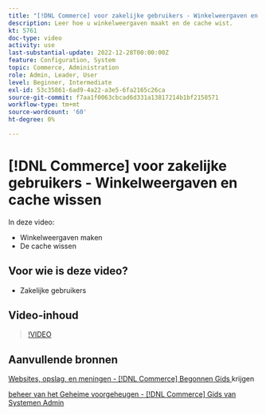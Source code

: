 ```yaml
---
title: "[!DNL Commerce] voor zakelijke gebruikers - Winkelweergaven en cache wissen"
description: Leer hoe u winkelweergaven maakt en de cache wist.
kt: 5761
doc-type: video
activity: use
last-substantial-update: 2022-12-28T00:00:00Z
feature: Configuration, System
topic: Commerce, Administration
role: Admin, Leader, User
level: Beginner, Intermediate
exl-id: 53c35861-6ad9-4a22-a3e5-6fa2165c26ca
source-git-commit: f7aa1f0063cbcad6d331a13817214b1bf2158571
workflow-type: tm+mt
source-wordcount: '60'
ht-degree: 0%

---
```


# [!DNL Commerce] voor zakelijke gebruikers - Winkelweergaven en cache wissen

In deze video:

- Winkelweergaven maken
- De cache wissen

## Voor wie is deze video?

- Zakelijke gebruikers

## Video-inhoud

>[!VIDEO](https://video.tv.adobe.com/v/35946?quality=12&learn=on)

## Aanvullende bronnen

[ Websites, opslag, en meningen -  [!DNL Commerce]  Begonnen Gids ](https://experienceleague.adobe.com/docs/commerce-admin/start/setup/websites-stores-views.html) krijgen

[ beheer van het Geheime voorgeheugen -  [!DNL Commerce]  Gids van Systemen Admin ](https://experienceleague.adobe.com/docs/commerce-admin/systems/tools/cache-management.html)
